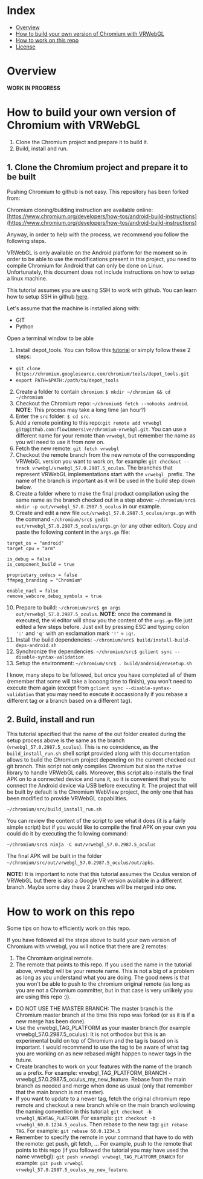 # Index

* [Overview](#overview)
* [How to build your own version of Chromium with VRWebGL](#how_to_build_your_own_version_of_chromium_with_vrwebgl)
* [How to work on this repo](#how_to_work_on_this_repo)
* [License](#license)

# <a name="overview">Overview</a>

**WORK IN PROGRESS**

# <a name="how_to_build_your_own_version_of_chromium_with_vrwebgl"></a>How to build your own version of Chromium with VRWebGL

1. Clone the Chromium project and prepare it to build it.
2. Build, install and run.

## 1. Clone the Chromium project and prepare it to be built

Pushing Chromium to github is not easy. This repository has been forked from: 

Chromium cloning/building instruction are available online: [https://www.chromium.org/developers/how-tos/android-build-instructions](https://www.chromium.org/developers/how-tos/android-build-instructions)

Anyway, in order to help with the process, we recommend you follow the following steps. 

VRWebGL is only available on the Android platform for the moment so in order to be able to use the modifications present in this project, you need to compile Chromium for Android that can only be done on Linux. Unfortunately, this document does not include instructions on how to setup a linux machine.

This tutorial assumes you are ussing SSH to work with github. You can learn how to setup SSH in github [here](https://help.github.com/articles/connecting-to-github-with-ssh/).

Let's assume that the machine is installed along with:

* GIT
* Python

Open a terminal window to be able

1. Install depot_tools. You can follow this [tutorial](https://commondatastorage.googleapis.com/chrome-infra-docs/flat/depot_tools/docs/html/depot_tools_tutorial.html#_setting_up) or simply follow these 2 steps:
  * `git clone https://chromium.googlesource.com/chromium/tools/depot_tools.git`
  * `export PATH=$PATH:/path/to/depot_tools`
2. Create a folder to contain `chromium`: `$ mkdir ~/chromium && cd ~/chromium`
3. Checkout the Chromium repo: `~/chromium$ fetch --nohooks android`. **NOTE**: This process may take a long time (an hour?)
4. Enter the `src` folder: `$ cd src`.
5. Add a remote pointing to this repo:`git remote add vrwebgl git@github.com:flowimmersive/chromium-vrwebgl.git`. You can use a different name for your remote than `vrwebgl`, but remember the name as you will need to use it from now on.
6. Fetch the new remote: `git fetch vrwebgl`
7. Checkout the remote branch from the new remote of the corresponding VRWebGL version you want to work on, for example: `git checkout --track vrwebgl/vrwebgl_57.0.2987.5_oculus`. The branches that represent VRWebGL implementations start with the `vrwebgl_` prefix. The name of the branch is important as it will be used in the build step down below.
8. Create a folder where to make the final product compilation using the same name as the branch checked out in a step above: `~/chromium/src$ mkdir -p out/vrwebgl_57.0.2987.5_oculus` in our example.
9. Create and edit a new file `out/vrwebgl_57.0.2987.5_oculus/args.gn` with the command `~/chromium/src$ gedit out/vrwebgl_57.0.2987.5_oculus/args.gn` (or any other editor). Copy and paste the following content in the `args.gn` file:
  ```
  target_os = "android"
  target_cpu = "arm" 

  is_debug = false
  is_component_build = true

  proprietary_codecs = false
  ffmpeg_branding = "Chromium"

  enable_nacl = false
  remove_webcore_debug_symbols = true
  ```
10. Prepare to build: `~/chromium/src$ gn args out/vrwebgl_57.0.2987.5_oculus`. **NOTE**: once the command is executed, the vi editor will show you the content of the `args.gn` file just edited a few steps before. Just exit by pressing ESC and typing colon `':'` and `'q'` with an exclamation mark `'!'` = `:q!`.
11. Install the build dependencies: `~/chromium/src$ build/install-build-deps-android.sh` 
12. Synchronize the dependencies: `~/chromium/src$ gclient sync --disable-syntax-validation`
13. Setup the environment: `~/chromium/src$ . build/android/envsetup.sh`

I know, many steps to be followed, but once you have completed all of them (remember that some will take a loooong time to finish), you won't need to execute them again (except from `gclient sync --disable-syntax-validation` that you may need to execute it occassionally if you rebase a different tag or a branch based on a different tag).

## 2. Build, install and run

This tutorial specified that the name of the out folder created during the setup process above is the same as the branch (`vrwebgl_57.0.2987.5_oculus`). This is no coincidence, as the `build_install_run.sh` shell script provided along with this documentation allows to build the Chromium project depending on the current checked out git branch. This script not only compiles Chromium but also the native library to handle VRWebGL calls. Moreover, this script also installs the final APK on to a connected device and runs it, so it is convenient that you to connect the Android device via USB before executing it. The project that will be built by default is the Chromium WebView project, the only one that has been modified to provide VRWebGL capabilities.
```
~/chromium/src/build_install_run.sh
```
You can review the content of the script to see what it does (it is a fairly simple script) but if you would like to compile the final APK on your own you could do it by executing the following command:
```
~/chromium/src$ ninja -C out/vrwebgl_57.0.2987.5_oculus
```
The final APK will be built in the folder `~/chromium/src/out/vrwebgl_57.0.2987.5_oculus/out/apks`.

**NOTE:** It is important to note that this tutorial assumes the Oculus version of VRWebGL but there is also a Google VR version available in a different branch. Maybe some day these 2 branches will be merged into one.

# <a name="how_to_work_on_this_repo"></a>How to work on this repo

Some tips on how to efficiently work on this repo.

If you have followed all the steps above to build your own version of Chromium with vrwebgl, you will notice that there are 2 remotes:
1. The Chromium original remote.
2. The remote that points to this repo. If you used the name in the tutorial above, vrwebgl will be your remote name.
This is not a big of a problem as long as you understand what you are doing. The good news is that you won't be able to push to the chromium original remote (as long as you are not a Chromium committer, but in that case is very unlikely you are using this repo :)).
* DO NOT USE THE MASTER BRANCH: The master branch is the Chromium master branch at the time this repo was forked (or as it is if a new merge has been done). 
* Use the vrwebgl_TAG_PLATFORM as your master branch (for example vrwebgl_57.0.2987.5_oculus): It is not orthodox but this is an experimental build on top of Chromium and the tag is based on is important. I would recommend to use the tag to be aware of what tag you are working on as new rebased might happen to newer tags in the future.
* Create branches to work on your features with the name of the branch as a prefix. For example: vrwebgl_TAG_PLATFORM_BRANCH - vrwebgl_57.0.2987.5_oculus_my_new_feature. Rebase from the main branch as needed and merge when done as usual (only that remember that the main branch is not master).
* If you want to update to a newer tag, fetch the original chromium repo remote and checkout a new branch while on the main branch wollowing the naming convention in this tutorial: `git checkout -b vrwebgl_NEWTAG_PLATFORM`. For example: `git checkout -b vrwebgl_60.0.1234.5_oculus`. Then rebase to the new tag: `git rebase TAG`. For example: `git rebase 60.0.1234.5`
* Remember to specify the remote in your command that have to do with the remote: get push, git fetch, ... For example, push to the remote that points to this repo (if you followed the tutorial you may have used the name vrwebgl): `git push vrwebgl vrwbegl_TAG_PLATFORM_BRANCH` for example: `git push vrwebgl vrwebgl_57.0.2987.5_oculus_my_new_feature`.

